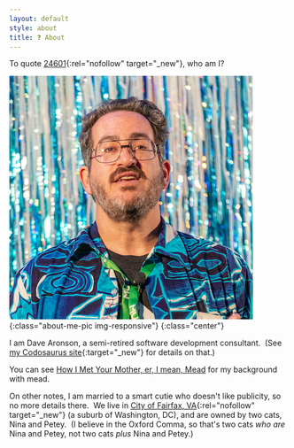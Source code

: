 ```yaml
---
layout: default
style: about
title: ❓ About 
---
```


To quote
[24601](https://www.youtube.com/watch?v=TrPCWfB-Jdo){:rel="nofollow" target="_new"},
who am I?

![me speaking at JSConf Hawai'i 202](assets/img/2020-02-07-Speaking-at-JSConfHI-HEAD-N-SHOULDERS-SMALL.jpg){:class="about-me-pic img-responsive"}
{:class="center"}

I am Dave Aronson,
a semi-retired software development consultant.&nbsp;
(See
[my Codosaurus site](https://www.codosaur.us/){:target="_new"}
for details on that.)

You can see
[How I Met Your Mother, er, I mean, Mead](/blog/how-i-met-mead.html)
for my background with mead.

On other notes,
I am married to a smart cutie who doesn't like publicity,
so no more details there.&nbsp;
We live in
[City of Fairfax, VA](https://www.google.com/maps/place/Fairfax,+Virginia/){:rel="nofollow" target="_new"}
(a suburb of Washington, DC),
and are owned by two cats, Nina and Petey.&nbsp;
(I believe in the Oxford Comma,
so that's two cats _who are_ Nina and Petey,
not two cats _plus_ Nina and Petey.)
